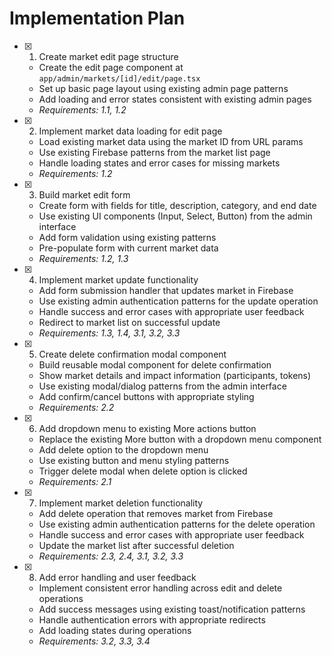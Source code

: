 # Implementation Plan

- [x] 1. Create market edit page structure
  - Create the edit page component at `app/admin/markets/[id]/edit/page.tsx`
  - Set up basic page layout using existing admin page patterns
  - Add loading and error states consistent with existing admin pages
  - _Requirements: 1.1, 1.2_

- [x] 2. Implement market data loading for edit page
  - Load existing market data using the market ID from URL params
  - Use existing Firebase patterns from the market list page
  - Handle loading states and error cases for missing markets
  - _Requirements: 1.2_

- [x] 3. Build market edit form
  - Create form with fields for title, description, category, and end date
  - Use existing UI components (Input, Select, Button) from the admin interface
  - Add form validation using existing patterns
  - Pre-populate form with current market data
  - _Requirements: 1.2, 1.3_

- [x] 4. Implement market update functionality
  - Add form submission handler that updates market in Firebase
  - Use existing admin authentication patterns for the update operation
  - Handle success and error cases with appropriate user feedback
  - Redirect to market list on successful update
  - _Requirements: 1.3, 1.4, 3.1, 3.2, 3.3_

- [x] 5. Create delete confirmation modal component
  - Build reusable modal component for delete confirmation
  - Show market details and impact information (participants, tokens)
  - Use existing modal/dialog patterns from the admin interface
  - Add confirm/cancel buttons with appropriate styling
  - _Requirements: 2.2_

- [x] 6. Add dropdown menu to existing More actions button
  - Replace the existing More button with a dropdown menu component
  - Add delete option to the dropdown menu
  - Use existing button and menu styling patterns
  - Trigger delete modal when delete option is clicked
  - _Requirements: 2.1_

- [x] 7. Implement market deletion functionality
  - Add delete operation that removes market from Firebase
  - Use existing admin authentication patterns for the delete operation
  - Handle success and error cases with appropriate user feedback
  - Update the market list after successful deletion
  - _Requirements: 2.3, 2.4, 3.1, 3.2, 3.3_

- [x] 8. Add error handling and user feedback
  - Implement consistent error handling across edit and delete operations
  - Add success messages using existing toast/notification patterns
  - Handle authentication errors with appropriate redirects
  - Add loading states during operations
  - _Requirements: 3.2, 3.3, 3.4_